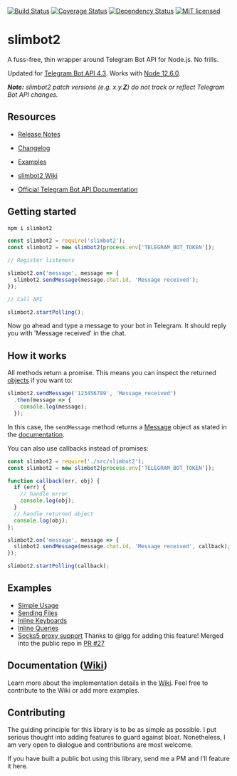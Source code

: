 [![Build Status](https://travis-ci.org/edisonchee/slimbot2.svg?branch=master)](https://travis-ci.org/edisonchee/slimbot2)
[![Coverage Status](https://coveralls.io/repos/github/edisonchee/slimbot2/badge.svg?branch=master)](https://coveralls.io/github/edisonchee/slimbot2?branch=master)
[![Dependency Status](https://david-dm.org/edisonchee/slimbot2.svg)](https://david-dm.org/edisonchee/slimbot2)
[![MIT licensed](https://img.shields.io/badge/license-MIT-blue.svg)](https://raw.githubusercontent.com/edisonchee/slimbot2/master/LICENSE)

# slimbot2

A fuss-free, thin wrapper around Telegram Bot API for Node.js. No frills.

Updated for [Telegram Bot API 4.3](https://core.telegram.org/bots/api#may-31-2019).
Works with [Node 12.6.0](https://github.com/nodejs/node/releases/tag/v12.6.0).

_**Note:** slimbot2 patch versions (e.g. x.y.**Z**) do not track or reflect Telegram Bot API changes._

## Resources
* [Release Notes](https://github.com/edisonchee/slimbot2/releases)
* [Changelog](https://github.com/edisonchee/slimbot2/blob/master/CHANGELOG.md)
* [Examples](https://github.com/edisonchee/slimbot2/tree/master/examples)

* [slimbot2 Wiki](https://github.com/edisonchee/slimbot2/wiki)
* [Official Telegram Bot API Documentation](https://core.telegram.org/bots/api)

## Getting started

```javascript
npm i slimbot2
```

```javascript
const slimbot2 = require('slimbot2');
const slimbot2 = new slimbot2(process.env['TELEGRAM_BOT_TOKEN']);

// Register listeners

slimbot2.on('message', message => {
  slimbot2.sendMessage(message.chat.id, 'Message received');
});

// Call API

slimbot2.startPolling();
```

Now go ahead and type a message to your bot in Telegram. It should reply you with 'Message received' in the chat.

## How it works

All methods return a promise. This means you can inspect the returned [objects](https://core.telegram.org/bots/api#available-types) if you want to:

```javascript
slimbot2.sendMessage('123456789', 'Message received')
  .then(message => {
    console.log(message);
  });
```

In this case, the ```sendMessage``` method returns a [Message](https://core.telegram.org/bots/api#message) object as stated in the [documentation](https://core.telegram.org/bots/api#sendmessage).

You can also use callbacks instead of promises:

```javascript
const slimbot2 = require('./src/slimbot2');
const slimbot2 = new slimbot2(process.env['TELEGRAM_BOT_TOKEN']);

function callback(err, obj) {
  if (err) {
    // handle error
    console.log(obj);
  }
  // handle returned object
  console.log(obj);
};

slimbot2.on('message', message => {
  slimbot2.sendMessage(message.chat.id, 'Message received', callback);
});

slimbot2.startPolling(callback);
```

## Examples

* [Simple Usage](https://github.com/edisonchee/slimbot2/blob/master/examples/simpleUsage.js)
* [Sending Files](https://github.com/edisonchee/slimbot2/blob/master/examples/sendFile.js)
* [Inline Keyboards](https://github.com/edisonchee/slimbot2/blob/master/examples/inlineKeyboard.js)
* [Inline Queries](https://github.com/edisonchee/slimbot2/blob/master/examples/inlineQuery.js)
* [Socks5 proxy support](./examples/simpleUsageWithProxy.js) Thanks to @lgg for adding this feature! Merged into the public repo in [PR #27](https://github.com/edisonchee/slimbot2/pull/27)

## Documentation ([Wiki](https://github.com/edisonchee/slimbot2/wiki))

Learn more about the implementation details in the [Wiki](https://github.com/edisonchee/slimbot2/wiki). Feel free to contribute to the Wiki or add more examples.

## Contributing

The guiding principle for this library is to be as simple as possible. I put serious thought into adding features to guard against bloat. Nonetheless, I am very open to dialogue and contributions are most welcome.

If you have built a public bot using this library, send me a PM and I'll feature it here.